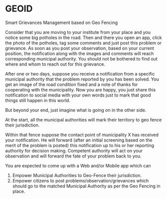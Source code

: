 # GEOID
 Smart Grievances Management based on Geo Fencing

 Consider that you are moving to your institute from your place and you notice some big potholes in the road. Then and there you open an app, click the photo of the potholes, tag some comments and just post this problem or grievance. As soon as you post your observation, based on your current position, the notification along with the images and comments will reach corresponding municipal authority. You should not be bothered to find out where and whom to reach out for this grievance.

After one or two days, suppose you receive a notification from a specific municipal authority that the problem reported by you has been solved. You get an image of the road condition fixed and a note of thanks for cooperating with the municipality. Now you are happy, you just share this notification to social media with your own words just to mark that good things still happen in this world.

But beyond your end, just imagine what is going on in the other side.

At the start, all the municipal authorities will mark their territory to geo fence their jurisdiction.

Within that fence suppose the contact point of municipality X has received your notification. He will forward (after an initial screening based on the merit of the problem is posted) this notification up to his or her reporting authority for decision making. Competent authority will act on your observation and will forward the fate of your problem back to you.

You are expected to come up with a Web and/or Mobile app which can

   1. Empower Municipal Authorities to Geo-Fence their jurisdiction.
   2. Empower citizens to post problems/observation/grievances which should go to the matched Municipal Authority as per the Geo Fencing in place.
